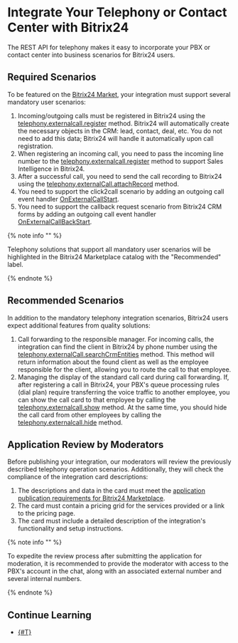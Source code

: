 # Integrate Your Telephony or Contact Center with Bitrix24

The REST API for telephony makes it easy to incorporate your PBX or contact center into business scenarios for Bitrix24 users.

## Required Scenarios

To be featured on the [Bitrix24 Market](https://www.bitrix24.com/apps/?category=telephony), your integration must support several mandatory user scenarios:

1. Incoming/outgoing calls must be registered in Bitrix24 using the [telephony.externalcall.register](../../api-reference/telephony/telephony-external-call-register.md) method. Bitrix24 will automatically create the necessary objects in the CRM: lead, contact, deal, etc. You do not need to add this data; Bitrix24 will handle it automatically upon call registration.
2. When registering an incoming call, you need to pass the incoming line number to the [telephony.externalcall.register](../../api-reference/telephony/telephony-external-call-register.md) method to support Sales Intelligence in Bitrix24.
3. After a successful call, you need to send the call recording to Bitrix24 using the [telephony.externalCall.attachRecord](../../api-reference/telephony/telephony-external-call-attach-record.md) method.
4. You need to support the click2call scenario by adding an outgoing call event handler [OnExternalCallStart](../../api-reference/telephony/events/on-external-call-start.md).
5. You need to support the callback request scenario from Bitrix24 CRM forms by adding an outgoing call event handler [OnExternalCallBackStart](../../api-reference/telephony/events/on-external-call-back-start.md).

{% note info "" %}

Telephony solutions that support all mandatory user scenarios will be highlighted in the Bitrix24 Marketplace catalog with the "Recommended" label.

{% endnote %}

## Recommended Scenarios

In addition to the mandatory telephony integration scenarios, Bitrix24 users expect additional features from quality solutions:

1. Call forwarding to the responsible manager. For incoming calls, the integration can find the client in Bitrix24 by phone number using the [telephony.externalCall.searchCrmEntities](../../api-reference/telephony/telephony-external-call-search-crm-entities.md) method. This method will return information about the found client as well as the employee responsible for the client, allowing you to route the call to that employee.
2. Managing the display of the standard call card during call forwarding. If, after registering a call in Bitrix24, your PBX's queue processing rules (dial plan) require transferring the voice traffic to another employee, you can show the call card to that employee by calling the [telephony.externalcall.show](../../api-reference/telephony/telephony-external-call-show.md) method. At the same time, you should hide the call card from other employees by calling the [telephony.externalcall.hide](../../api-reference/telephony/telephony-external-call-hide.md) method.

## Application Review by Moderators

Before publishing your integration, our moderators will review the previously described telephony operation scenarios. Additionally, they will check the compliance of the integration card descriptions:

1. The descriptions and data in the card must meet the [application publication requirements for Bitrix24 Marketplace](./publication-requirements.md).
2. The card must contain a pricing grid for the services provided or a link to the pricing page.
3. The card must include a detailed description of the integration's functionality and setup instructions.

{% note info "" %}

To expedite the review process after submitting the application for moderation, it is recommended to provide the moderator with access to the PBX's account in the chat, along with an associated external number and several internal numbers.

{% endnote %}

## Continue Learning

- [{#T}](common-requirements.md)